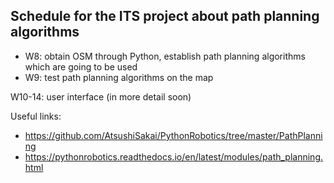 ## Schedule for the ITS project about path planning algorithms 

* W8: obtain OSM through Python, establish path planning algorithms which are going to be used 
* W9: test path planning algorithms on the map 

W10-14: user interface (in more detail soon) 

Useful links: 
* https://github.com/AtsushiSakai/PythonRobotics/tree/master/PathPlanning
* https://pythonrobotics.readthedocs.io/en/latest/modules/path_planning.html
